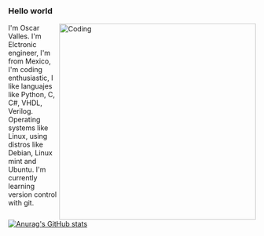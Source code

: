 ### Hello world

<img align="right" alt="Coding" width="400" src="https://64.media.tumblr.com/6ddd62709b20b7d2d6a6757390159adb/d0e7f6b113f521e2-1d/s540x810/cc1c334e56f11172774e4b0b49675cf90e6a7790.gif">

I'm Oscar Valles. I'm Elctronic engineer, I'm from Mexico, I'm coding enthusiastic, I like languajes like Python, C, C#, VHDL, Verilog.
Operating systems like Linux, using distros like Debian, Linux mint and Ubuntu.
I'm currently learning version control with git.

[![Anurag's GitHub stats](https://github-readme-stats.vercel.app/api?username=VALO64)](https://github.com/anuraghazra/github-readme-stats)

